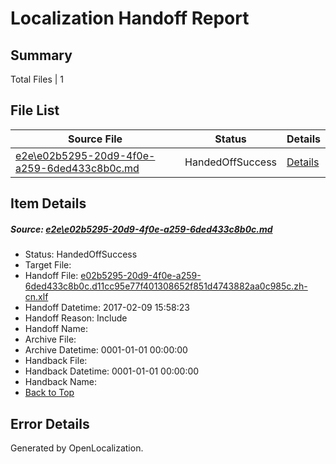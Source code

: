 # <a name='report-top'></a> Localization Handoff Report

## Summary
 Total Files | 1

## File List
 Source File | Status | Details 
 ----------- | ------ | ------- 
 [e2e\e02b5295-20d9-4f0e-a259-6ded433c8b0c.md](https://github.com/OpenLocalizationTestOrg/ol-test0/blob/8de40aaeb5d01b167373176a756aa9a9f3a46aa8/e2e/e02b5295-20d9-4f0e-a259-6ded433c8b0c.md) | HandedOffSuccess | [Details](#22c41eef4acf92bcc2cbc204e7047d42f737d3ea1)

## Item Details
##### <a name='22c41eef4acf92bcc2cbc204e7047d42f737d3ea1'></a> Source: [e2e\e02b5295-20d9-4f0e-a259-6ded433c8b0c.md](https://github.com/OpenLocalizationTestOrg/ol-test0/blob/8de40aaeb5d01b167373176a756aa9a9f3a46aa8/e2e/e02b5295-20d9-4f0e-a259-6ded433c8b0c.md)
* Status: HandedOffSuccess
* Target File: 
* Handoff File: [e02b5295-20d9-4f0e-a259-6ded433c8b0c.d11cc95e77f401308652f851d4743882aa0c985c.zh-cn.xlf](https://github.com/OpenLocalizationTestOrg/ol-test0-handoff/blob/485b387aae6bc3bfa11f6a4b081a78dc1c10b2d3/ol-handoff/OpenLocalizationTestOrg/ol-test0-zhcn/shujia/ht/e02b5295-20d9-4f0e-a259-6ded433c8b0c.d11cc95e77f401308652f851d4743882aa0c985c.zh-cn.xlf)
* Handoff Datetime: 2017-02-09 15:58:23
* Handoff Reason: Include
* Handoff Name: 
* Archive File: 
* Archive Datetime: 0001-01-01 00:00:00
* Handback File: 
* Handback Datetime: 0001-01-01 00:00:00
* Handback Name: 
* [Back to Top](#report-top)


## Error Details

Generated by OpenLocalization.
